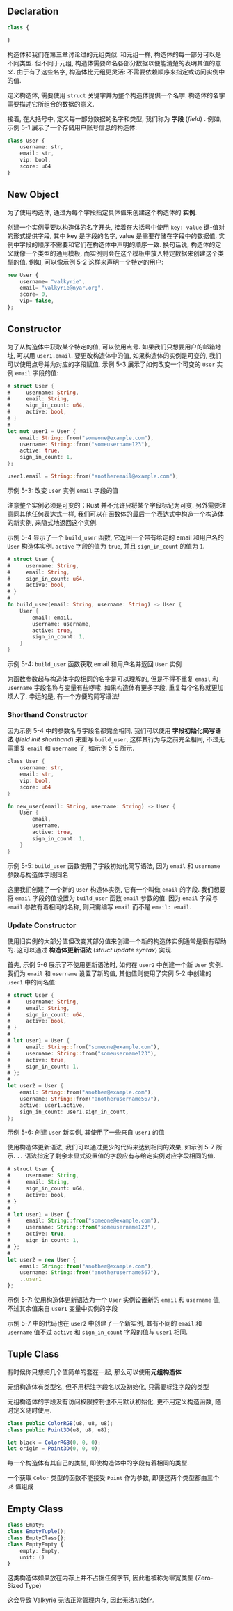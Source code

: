 ## Declaration

```ts
class {

}
```



构造体和我们在第三章讨论过的元组类似. 和元组一样, 构造体的每一部分可以是不同类型. 但不同于元组, 构造体需要命名各部分数据以便能清楚的表明其值的意义. 由于有了这些名字, 构造体比元组更灵活: 不需要依赖顺序来指定或访问实例中的值.

定义构造体, 需要使用 `struct` 关键字并为整个构造体提供一个名字. 构造体的名字需要描述它所组合的数据的意义.

接着, 在大括号中, 定义每一部分数据的名字和类型, 我们称为 **字段** (*field*) . 例如, 示例 5-1 展示了一个存储用户账号信息的构造体:

```ts
class User {
    username: str,
    email: str,
    vip: bool,
    score: u64
}
```

## New Object

为了使用构造体, 通过为每个字段指定具体值来创建这个构造体的 **实例**.

创建一个实例需要以构造体的名字开头, 接着在大括号中使用 `key: value` 键-值对的形式提供字段, 其中 key 是字段的名字, value 是需要存储在字段中的数据值. 实例中字段的顺序不需要和它们在构造体中声明的顺序一致. 换句话说, 构造体的定义就像一个类型的通用模板, 而实例则会在这个模板中放入特定数据来创建这个类型的值. 例如, 可以像示例 5-2 这样来声明一个特定的用户:

```ts
new User {
    username= "valkyrie",
    email= "valkyrie@nyar.org",
    score= 0,
    vip= false,
};
```


## Constructor

为了从构造体中获取某个特定的值, 可以使用点号. 如果我们只想要用户的邮箱地址, 可以用 `user1.email`. 要更改构造体中的值, 如果构造体的实例是可变的, 我们可以使用点号并为对应的字段赋值. 示例 5-3 展示了如何改变一个可变的 `User` 实例 `email` 字段的值:

```rust
# struct User {
#     username: String,
#     email: String,
#     sign_in_count: u64,
#     active: bool,
# }
#
let mut user1 = User {
    email: String::from("someone@example.com"),
    username: String::from("someusername123"),
    active: true,
    sign_in_count: 1,
};

user1.email = String::from("anotheremail@example.com");
```

<span class="caption">示例 5-3: 改变 `User` 实例 `email` 字段的值</span>

注意整个实例必须是可变的；Rust 并不允许只将某个字段标记为可变. 另外需要注意同其他任何表达式一样, 我们可以在函数体的最后一个表达式中构造一个构造体的新实例, 来隐式地返回这个实例.

示例 5-4 显示了一个 `build_user` 函数, 它返回一个带有给定的 email 和用户名的 `User` 构造体实例. `active` 字段的值为 `true`, 并且 `sign_in_count` 的值为 `1`.

```rust
# struct User {
#     username: String,
#     email: String,
#     sign_in_count: u64,
#     active: bool,
# }
#
fn build_user(email: String, username: String) -> User {
    User {
        email: email,
        username: username,
        active: true,
        sign_in_count: 1,
    }
}
```

<span class="caption">示例 5-4: `build_user` 函数获取 email 和用户名并返回 `User` 实例</span>

为函数参数起与构造体字段相同的名字是可以理解的, 但是不得不重复 `email` 和 `username` 字段名称与变量有些啰嗦. 如果构造体有更多字段, 重复每个名称就更加烦人了. 幸运的是, 有一个方便的简写语法!

### Shorthand Constructor

因为示例 5-4 中的参数名与字段名都完全相同, 我们可以使用 **字段初始化简写语法** (*field init shorthand*) 来重写 `build_user`, 这样其行为与之前完全相同, 不过无需重复 `email` 和 `username` 了, 如示例 5-5 所示.

```rust
class User {
    username: str,
    email: str,
    vip: bool,
    score: u64
}

fn new_user(email: String, username: String) -> User {
    User {
        email,
        username,
        active: true,
        sign_in_count: 1,
    }
}
```

<span class="caption">示例 5-5: `build_user` 函数使用了字段初始化简写语法, 因为 `email` 和 `username` 参数与构造体字段同名</span>

这里我们创建了一个新的 `User` 构造体实例, 它有一个叫做 `email` 的字段. 我们想要将 `email` 字段的值设置为 `build_user` 函数 `email` 参数的值. 因为 `email` 字段与 `email` 参数有着相同的名称, 则只需编写 `email` 而不是 `email: email`.

### Update Constructor

使用旧实例的大部分值但改变其部分值来创建一个新的构造体实例通常是很有帮助的. 这可以通过 **构造体更新语法** (*struct update syntax*) 实现.

首先, 示例 5-6 展示了不使用更新语法时, 如何在 `user2` 中创建一个新 `User` 实例. 我们为 `email` 和 `username` 设置了新的值, 其他值则使用了实例 5-2 中创建的 `user1` 中的同名值:

```rust
# struct User {
#     username: String,
#     email: String,
#     sign_in_count: u64,
#     active: bool,
# }
#
# let user1 = User {
#     email: String::from("someone@example.com"),
#     username: String::from("someusername123"),
#     active: true,
#     sign_in_count: 1,
# };
#
let user2 = User {
    email: String::from("another@example.com"),
    username: String::from("anotherusername567"),
    active: user1.active,
    sign_in_count: user1.sign_in_count,
};
```

<span class="caption">示例 5-6: 创建 `User` 新实例, 其使用了一些来自 `user1` 的值</span>

使用构造体更新语法, 我们可以通过更少的代码来达到相同的效果, 如示例 5-7 所示. `..` 语法指定了剩余未显式设置值的字段应有与给定实例对应字段相同的值.

```ts
# struct User {
#     username: String,
#     email: String,
#     sign_in_count: u64,
#     active: bool,
# }
#
# let user1 = User {
#     email: String::from("someone@example.com"),
#     username: String::from("someusername123"),
#     active: true,
#     sign_in_count: 1,
# };
#
let user2 = new User {
    email: String::from("another@example.com"),
    username: String::from("anotherusername567"),
    ..user1
};
```

<span class="caption">示例 5-7: 使用构造体更新语法为一个 `User` 实例设置新的 `email` 和 `username` 值, 不过其余值来自 `user1` 变量中实例的字段</span>

示例 5-7 中的代码也在 `user2` 中创建了一个新实例, 其有不同的 `email` 和 `username` 值不过 `active` 和 `sign_in_count` 字段的值与 `user1` 相同.

## Tuple Class

有时候你只想把几个值简单的套在一起, 那么可以使用**元组构造体**

元组构造体有类型名, 但不用标注字段名以及初始化, 只需要标注字段的类型

元组构造体的字段没有访问权限控制也不用默认初始化, 更不用定义构造函数, 随时定义随时使用.

```ts
class public ColorRGB(u8, u8, u8);
class public Point3D(u8, u8, u8);

let black = ColorRGB(0, 0, 0);
let origin = Point3D(0, 0, 0);
```

每一个构造体有其自己的类型, 即使构造体中的字段有着相同的类型.

一个获取 `Color` 类型的函数不能接受 `Point` 作为参数, 即便这两个类型都由三个 `u8` 值组成

## Empty Class

```ts
class Empty;
class EmptyTuple();
class EmptyClass{};
class EmptyEmpty {
    empty: Empty,
    unit: ()
}
```

这类构造体如果放在内存上并不占据任何字节, 因此也被称为零宽类型 (Zero-Sized Type)

这会导致 Valkyrie 无法正常管理内存, 因此无法初始化.

